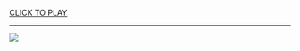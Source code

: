 
<a href="https://premium76.site?title=master_edition_unblocked_games&ref=13M">CLICK TO PLAY</a></h3>
<hr>

<a href="https://premium76.site?title=master_edition_unblocked_games&ref=13M"><img src="https://clearcache.store/games.png"></a>


